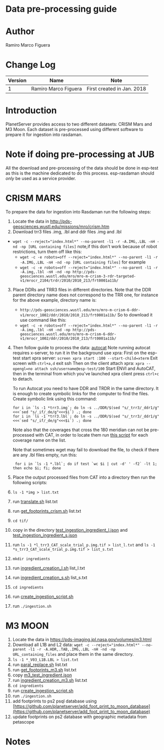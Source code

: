 # Data pre-processing guide

# Author
Ramiro Marco Figuera

# Change Log

|Version|Name|Note|
|---|---|---|
|1|Ramiro Marco Figuera|First created in Jan. 2018|

# Introduction

PlanetServer provides access to two different datasets: CRISM Mars and M3 Moon. Each dataset is pre-processed using different software to prepare it for ingestion into rasdaman.

# Note if doing pre-processing at JUB

All the download and pre-processing of the data should be done in esp-test as this is the machine dedicated to do this process. esp-rasdaman should *only* be used as a service provider.

# CRISM MARS

To prepare the data for ingestion into Rasdaman run the following steps:

1. Locate the data in http://pds-geosciences.wustl.edu/missions/mro/crism.htm
2. Download trr3 files .img, .lbl and ddr files .img and .lbl
  * `wget -c --reject="index.html*" --no-parent -l1 -r -A.IMG,.LBL -nH -nd -np [URL containing files]`
  note,if this don't work because of robot restrictions, turn them off like this:
    * `wget -c -e robots=off --reject="index.html*" --no-parent -l1 -r -A.IMG,.LBL -nH -nd -np [URL containing files]`
  for example
    * `wget -c -e robots=off --reject="index.html*" --no-parent -l1 -r -A.img,.lbl -nH -nd -np http://pds-geosciences.wustl.edu/mro/mro-m-crism-3-rdr-targeted-v1/mrocr_2104/trdr/2010/2010_213/frt0001a11b/`
3. Place DDRs and TRR3 files in different directories.
  Note that the DDR parent directory name does not correspond to the TRR one, for instance for the above example, directory name is:
    * `http://pds-geosciences.wustl.edu/mro/mro-m-crism-6-ddr-v1/mrocr_1002/ddr/2010/2010_213/frt0001a11b/`
  So to download it use command like this:
    * `wget -c -e robots=off --reject="index.html*" --no-parent -l1 -r -A.img,.lbl -nH -nd -np http://pds-geosciences.wustl.edu/mro/mro-m-crism-6-ddr-v1/mrocr_1002/ddr/2010/2010_213/frt0001a11b/`
4. Then follow guide to process the data: [autocat](https://github.com/planetserver/autocat)
    Note running autocat requires x-server, to run it in the background use xpra:
        First on the esp-test start xpra server:
        `screen
        xpra start :100 --start-child=xterm`
        Exit screen with `ctrl+a,d` exit ssh
        Then on the client attach xpra:
        `xpra --opengl=no attach ssh/username@esp-test/100`
        Start ENVI and AutoCAT, then in the terminal from which you've launched xpra client press `ctrl+c` to detach.
        
     To run Autocat you need to have DDR and TRDR in the same directory. It is enough to create symbolic links for the computer to find the files. Create symbolic link using this command:
     ```
     for i in `ls -1 *trr3.img`; do ln -s ../DDR/$(sed "s/_trr3/_ddr1/g"<<<`sed "s/_if/_de/g"<<<$i`) .; done
     for i in `ls -1 *trr3.lbl`; do ln -s ../DDR/$(sed "s/_trr3/_ddr1/g"<<<`sed "s/_if/_de/g"<<<$i`) .; done
     ```
   Note also that the coverages that cross the 180 meridian can not be pre-processed with CAT, 
   in order to locate them run [this script](scripts/getEWLon.sh) for each coverage name on the list.
   
   Note that sometimes wget may fail to download the file, to check if there are any .lbl files empty, run this:
   ```
    for i in `ls -1 *.lbl`; do if test `wc $i | cut -d' ' -f2` -lt 1; then echo $i; fi; done
   ```
5. Place the output processed files from CAT into a directory then run the following scripts:
  1. `ls -1 *img > list.txt`
  2. run [translate.sh](scripts/translate.sh) list.txt
  3. run [get_footprints_crism.sh](scripts/get_footprints_crism.sh) list.txt
  3. `cd tif/`
  4. copy in the directory [test_ingestion_ingredient_l.json](scripts/test_ingestion_ingredient_l.json) and [test_ingestion_ingredient_s.json](scripts/test_ingestion_ingredient_s.json)
  5. run `ls -1 *l_trr3_CAT_scale_trial_p.img.tif > list_l.txt` and `ls -1 *s_trr3_CAT_scale_trial_p.img.tif > list_s.txt`
  6. `mkdir ingredients`
  7. run [ingredient_creation_l.sh](scripts/ingredient_creation_l.sh) list_l.txt
  8. run [ingredient_creation_s.sh](scripts/ingredient_creation_s.sh) list_s.txt
  9. `cd ingredients`
  10. run [create_ingestion_script.sh](scripts/create_ingestion_script.sh)
  11. run `./ingestion.sh`

# M3 MOON

1. Locate the data in https://pds-imaging.jpl.nasa.gov/volumes/m3.html
2. Download all L1B and L2 data: `wget -c --reject="index.html*" --no-parent -l1 -r -A.HDR,.TAB,.IMG,.LBL -nH -nd -np URL_containing_files` and place them in the same directory.
3. `ls -1 *_V03_L1B.LBL > list.txt`
4. run [paral_replace.sh](scripts/paral_replace.sh) list.txt
5. run [get_footprints_m3.sh](scripts/get_footprints_m3.sh) list.txt
5. copy [m3_test_ingredient.json](scripts/m3_test_ingredient.json)
6. run [ingredient_creation_m3.sh](scripts/ingredient_creation_m3.sh) list.txt
7. `cd ingredients`
8. run [create_ingestion_script.sh](scripts/create_ingestion_script.sh)
9. run `./ingestion.sh`
10. add footprints to ps2 psql database using [https://github.com/planetserver/add_foot_print_to_moon_database](https://github.com/planetserver/add_foot_print_to_moon_database)
11. update footprints on ps2 database with geographic metadata from petascope

# Notes
